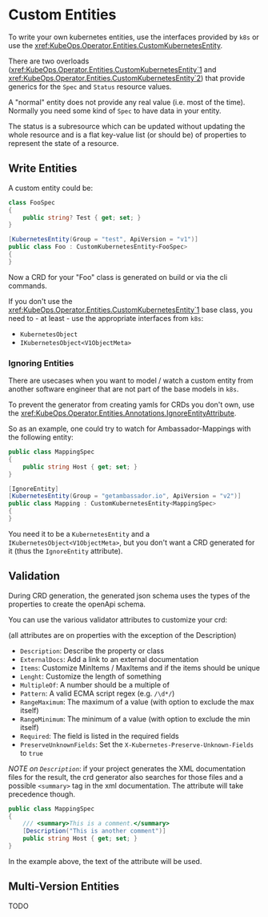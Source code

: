 # Custom Entities

To write your own kubernetes entities, use the interfaces
provided by `k8s` or use the <xref:KubeOps.Operator.Entities.CustomKubernetesEntity>.

There are two overloads (<xref:KubeOps.Operator.Entities.CustomKubernetesEntity`1> and <xref:KubeOps.Operator.Entities.CustomKubernetesEntity`2>) that provide
generics for the `Spec` and `Status` resource values.

A "normal" entity does not provide any real value (i.e. most of the time).
Normally you need some kind of `Spec` to have data in your entity.

The status is a subresource which can be updated without updating the
whole resource and is a flat key-value list (or should be)
of properties to represent the state of a resource.

## Write Entities

A custom entity could be:

```csharp
class FooSpec
{
    public string? Test { get; set; }
}

[KubernetesEntity(Group = "test", ApiVersion = "v1")]
public class Foo : CustomKubernetesEntity<FooSpec>
{
}
```

Now a CRD for your "Foo" class is generated on build
or via the cli commands.

If you don't use the <xref:KubeOps.Operator.Entities.CustomKubernetesEntity`1> base class, you need to - at least - use the appropriate interfaces from `k8s`:

- `KubernetesObject`
- `IKubernetesObject<V1ObjectMeta>`

### Ignoring Entities

There are usecases when you want to model / watch a custom entity from another
software engineer that are not part of the base models in `k8s`.

To prevent the generator from creating yamls for CRDs you don't own, use
the <xref:KubeOps.Operator.Entities.Annotations.IgnoreEntityAttribute>.

So as an example, one could try to watch for Ambassador-Mappings with
the following entity:

```csharp
public class MappingSpec
{
    public string Host { get; set; }
}

[IgnoreEntity]
[KubernetesEntity(Group = "getambassador.io", ApiVersion = "v2")]
public class Mapping : CustomKubernetesEntity<MappingSpec>
{
}
```

You need it to be a `KubernetesEntity` and a `IKubernetesObject<V1ObjectMeta>`, but
you don't want a CRD generated for it (thus the `IgnoreEntity` attribute).

## Validation

During CRD generation, the generated json schema uses the types
of the properties to create the openApi schema.

You can use the various validator attributes to customize your crd:

(all attributes are on properties with the exception of the Description)

- `Description`: Describe the property or class
- `ExternalDocs`: Add a link to an external documentation
- `Items`: Customize MinItems / MaxItems and if the items should be unique
- `Lenght`: Customize the length of something
- `MultipleOf`: A number should be a multiple of
- `Pattern`: A valid ECMA script regex (e.g. `/\d*/`)
- `RangeMaximum`: The maximum of a value (with option to exclude the max itself)
- `RangeMinimum`: The minimum of a value (with option to exclude the min itself)
- `Required`: The field is listed in the required fields
- `PreserveUnknownFields`: Set the `X-Kubernetes-Preserve-Unknown-Fields` to `true`

_NOTE on `Description`_: if your project generates the XML documentation files
for the result, the crd generator also searches for those files and a possible
`<summary>` tag in the xml documentation. The attribute will take precedence though.

```csharp
public class MappingSpec
{
    /// <summary>This is a comment.</summary>
    [Description("This is another comment")]
    public string Host { get; set; }
}
```

In the example above, the text of the attribute will be used.

## Multi-Version Entities

TODO
